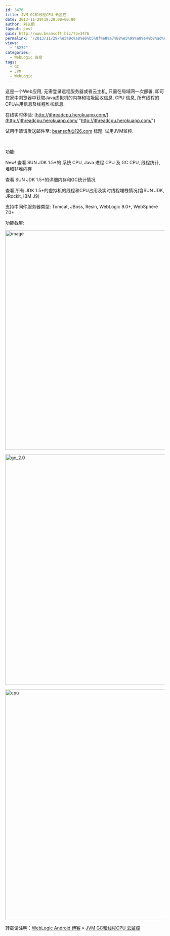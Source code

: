```yaml
---
id: 3476
title: JVM GC和线程CPU 云监控
date: 2013-11-29T19:29:00+00:00
author: 刘长炯
layout: post
guid: http://www.beansoft.biz/?p=3476
permalink: '/2013/11/29/%e5%9c%a8%e6%b5%8f%e8%a7%88%e5%99%a8%e4%b8%ad%e6%9f%a5%e7%9c%8b%e6%9c%8d%e5%8a%a1%e5%99%a8%e7%9a%84jvm%e5%86%85%e5%ad%98%e5%92%8cgc%e5%ae%9e%e6%97%b6%e5%9b%be%e8%a1%a8/'
views:
  - "8232"
categories:
  - WebLogic 监控
tags:
  - GC
  - JVM
  - WebLogic
---
```

这是一个Web应用, 无需登录远程服务器或者云主机, 只需在局域网一次部署, 即可在家中浏览器中获取Java虚拟机的内存和垃圾回收信息, CPU 信息, 所有线程的CPU占用信息及线程堆栈信息.

在线实时体验: [http://jthreadcpu.herokuapp.com/](http://jthreadcpu.herokuapp.com/ "http://jthreadcpu.herokuapp.com/")

试用申请请发送邮件至: <beansoft@126.com> 标题: 试用JVM监控.

&nbsp;

功能:

New! 查看 SUN JDK 1.5+的 系统 CPU, Java 进程 CPU 及 GC CPU, 线程统计, 堆和非堆内存

查看 SUN JDK 1.5+的详细内存和GC统计情况

查看 所有 JDK 1.5+的虚拟机的线程和CPU占用及实时线程堆栈情况(含SUN JDK, JRockit, IBM J9)

支持中间件服务器类型: Tomcat, JBoss, Resin, WebLogic 9.0+, WebSphere 7.0+

功能截屏:

[<img style="background-image: none; margin: 0px; padding-left: 0px; padding-right: 0px; display: inline; padding-top: 0px; border: 0px;" title="image" src="http://www.beansoft.biz/wp-content/uploads/2013/12/image_thumb1.png" alt="image" width="809" height="691" border="0" />](http://www.beansoft.biz/wp-content/uploads/2013/12/image1.png)

[<img style="background-image: none; padding-left: 0px; padding-right: 0px; display: inline; padding-top: 0px; border-width: 0px;" title="gc_2.0" src="http://www.beansoft.biz/wp-content/uploads/2013/12/gc_2.0_thumb.png" alt="gc_2.0" width="1010" height="726" border="0" />](http://www.beansoft.biz/wp-content/uploads/2013/12/gc_2.0.png)

[<img style="background-image: none; padding-left: 0px; padding-right: 0px; display: inline; padding-top: 0px; border-width: 0px;" title="cpu" src="http://www.beansoft.biz/wp-content/uploads/2013/12/cpu_thumb.png" alt="cpu" width="1010" height="726" border="0" />](http://www.beansoft.biz/wp-content/uploads/2013/12/cpu.png)

转载请注明：[WebLogic Android 博客](http://www.beansoft.biz) &raquo; [JVM GC和线程CPU 云监控](http://www.beansoft.biz/2013/11/29/%e5%9c%a8%e6%b5%8f%e8%a7%88%e5%99%a8%e4%b8%ad%e6%9f%a5%e7%9c%8b%e6%9c%8d%e5%8a%a1%e5%99%a8%e7%9a%84jvm%e5%86%85%e5%ad%98%e5%92%8cgc%e5%ae%9e%e6%97%b6%e5%9b%be%e8%a1%a8/)